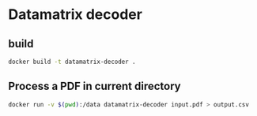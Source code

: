 # Datamatrix decoder

## build
```sh
docker build -t datamatrix-decoder .
```

## Process a PDF in current directory
```sh
docker run -v $(pwd):/data datamatrix-decoder input.pdf > output.csv
```
